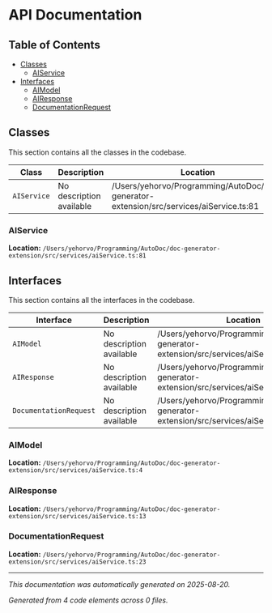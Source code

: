 # API Documentation

## Table of Contents

- [Classes](#classes)
  - [AIService](#aiservice)
- [Interfaces](#interfaces)
  - [AIModel](#aimodel)
  - [AIResponse](#airesponse)
  - [DocumentationRequest](#documentationrequest)

## Classes

This section contains all the classes in the codebase.

| Class | Description | Location |
|-------|-------------|----------|
| `AIService` | No description available | /Users/yehorvo/Programming/AutoDoc/doc-generator-extension/src/services/aiService.ts:81 |

### AIService

**Location:** `/Users/yehorvo/Programming/AutoDoc/doc-generator-extension/src/services/aiService.ts:81`

## Interfaces

This section contains all the interfaces in the codebase.

| Interface | Description | Location |
|-----------|-------------|----------|
| `AIModel` | No description available | /Users/yehorvo/Programming/AutoDoc/doc-generator-extension/src/services/aiService.ts:4 |
| `AIResponse` | No description available | /Users/yehorvo/Programming/AutoDoc/doc-generator-extension/src/services/aiService.ts:13 |
| `DocumentationRequest` | No description available | /Users/yehorvo/Programming/AutoDoc/doc-generator-extension/src/services/aiService.ts:23 |

### AIModel

**Location:** `/Users/yehorvo/Programming/AutoDoc/doc-generator-extension/src/services/aiService.ts:4`

### AIResponse

**Location:** `/Users/yehorvo/Programming/AutoDoc/doc-generator-extension/src/services/aiService.ts:13`

### DocumentationRequest

**Location:** `/Users/yehorvo/Programming/AutoDoc/doc-generator-extension/src/services/aiService.ts:23`


---

*This documentation was automatically generated on 2025-08-20.*

*Generated from 4 code elements across 0 files.*

